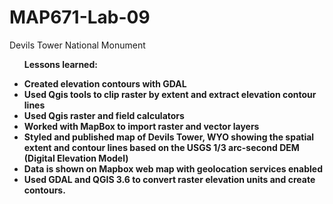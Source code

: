 # MAP671-Lab-09
Devils Tower National Monument
<ul>
<b>Lessons learned:<b/>
</ul>
  
<ul>
   <li>Created elevation contours with GDAL</li>
   <li>Used Qgis tools to clip raster by extent and extract elevation contour lines</li>
   <li>Used Qgis raster and field calculators</li>
   <li>Worked with MapBox to import raster and vector layers</li>
   <li>Styled and published map of Devils Tower, WYO showing the spatial extent and contour lines based on the USGS 1/3 arc-second DEM (Digital Elevation Model)</li>
  <li>Data is shown on Mapbox web map with geolocation services enabled</li>
  <li>Used GDAL and QGIS 3.6 to convert raster elevation units and create contours.</li>
</ul>
